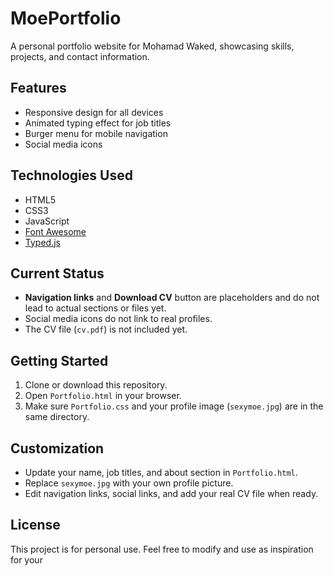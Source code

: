# MoePortfolio

A personal portfolio website for Mohamad Waked, showcasing skills, projects, and contact information.

## Features

- Responsive design for all devices
- Animated typing effect for job titles
- Burger menu for mobile navigation
- Social media icons

## Technologies Used

- HTML5
- CSS3
- JavaScript
- [Font Awesome](https://fontawesome.com/)
- [Typed.js](https://mattboldt.com/demos/typed-js/)

## Current Status

- **Navigation links** and **Download CV** button are placeholders and do not lead to actual sections or files yet.
- Social media icons do not link to real profiles.
- The CV file (`cv.pdf`) is not included yet.

## Getting Started

1. Clone or download this repository.
2. Open `Portfolio.html` in your browser.
3. Make sure `Portfolio.css` and your profile image (`sexymoe.jpg`) are in the same directory.

## Customization

- Update your name, job titles, and about section in `Portfolio.html`.
- Replace `sexymoe.jpg` with your own profile picture.
- Edit navigation links, social links, and add your real CV file when ready.

## License

This project is for personal use. Feel free to modify and use as inspiration for your
